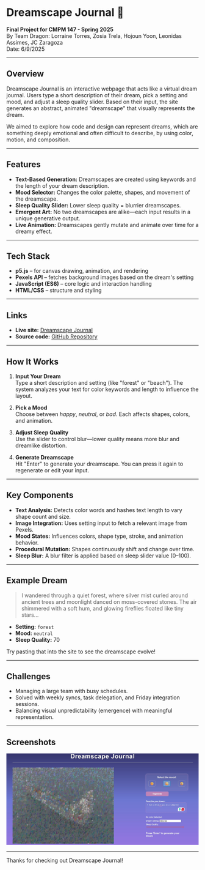 # Dreamscape Journal 🌙  
**Final Project for CMPM 147 - Spring 2025**  
By Team Dragon: Lorraine Torres, Zosia Trela, Hojoun Yoon, Leonidas Assimes, JC Zaragoza  
Date: 6/9/2025  

---

## Overview

Dreamscape Journal is an interactive webpage that acts like a virtual dream journal. Users type a short description of their dream, pick a setting and mood, and adjust a sleep quality slider. Based on their input, the site generates an abstract, animated "dreamscape" that visually represents the dream.

We aimed to explore how code and design can represent dreams, which are something deeply emotional and often difficult to describe, by using color, motion, and composition.

---

##  Features

- **Text-Based Generation:** Dreamscapes are created using keywords and the length of your dream description.
- **Mood Selector:** Changes the color palette, shapes, and movement of the dreamscape.
- **Sleep Quality Slider:** Lower sleep quality = blurrier dreamscapes.
- **Emergent Art:** No two dreamscapes are alike—each input results in a unique generative output.
- **Live Animation:** Dreamscapes gently mutate and animate over time for a dreamy effect.

---

## Tech Stack

- **p5.js** – for canvas drawing, animation, and rendering
- **Pexels API** – fetches background images based on the dream's setting
- **JavaScript (ES6)** – core logic and interaction handling
- **HTML/CSS** – structure and styling

---

## Links

- **Live site:** [Dreamscape Journal](https://jzara3115.github.io/CMPM147_DreamJournal/)  
- **Source code:** [GitHub Repository](https://github.com/jzara3115/CMPM147_DreamJournal)

---

## How It Works

1. **Input Your Dream**  
   Type a short description and setting (like "forest" or "beach"). The system analyzes your text for color keywords and length to influence the layout.

2. **Pick a Mood**  
   Choose between *happy*, *neutral*, or *bad*. Each affects shapes, colors, and animation.

3. **Adjust Sleep Quality**  
   Use the slider to control blur—lower quality means more blur and dreamlike distortion.

4. **Generate Dreamscape**  
   Hit "Enter" to generate your dreamscape. You can press it again to regenerate or edit your input.

---

## Key Components

- **Text Analysis:** Detects color words and hashes text length to vary shape count and size.
- **Image Integration:** Uses setting input to fetch a relevant image from Pexels.
- **Mood States:** Influences colors, shape type, stroke, and animation behavior.
- **Procedural Mutation:** Shapes continuously shift and change over time.
- **Sleep Blur:** A blur filter is applied based on sleep slider value (0–100).

---

## Example Dream

> I wandered through a quiet forest, where silver mist curled around ancient trees and moonlight danced on moss-covered stones. The air shimmered with a soft hum, and glowing fireflies floated like tiny stars...

- **Setting:** `forest`  
- **Mood:** `neutral`  
- **Sleep Quality:** 70

Try pasting that into the site to see the dreamscape evolve!

---

## Challenges

- Managing a large team with busy schedules.
- Solved with weekly syncs, task delegation, and Friday integration sessions.
- Balancing visual unpredictability (emergence) with meaningful representation.

---

## Screenshots

![Dreamscape Screenshot](assets/Dreamscape.jpg)

---

Thanks for checking out Dreamscape Journal!